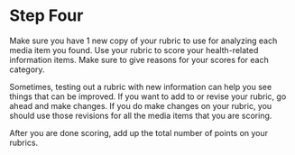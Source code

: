 # Step Four

Make sure you have 1 new copy of your rubric to use for analyzing each media item you found. Use your rubric to score your health-related information items. Make sure to give reasons for your scores for each category.

Sometimes, testing out a rubric with new information can help you see things that can be improved. If you want to add to or revise your rubric, go ahead and make changes. If you do make changes on your rubric, you should use those revisions for all the media items that you are scoring. 

After you are done scoring, add up the total number of points on your rubrics.